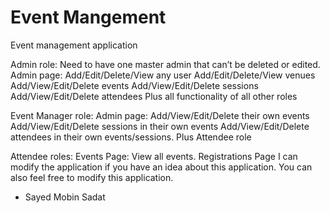 # Event Mangement
Event management application

Admin role:
Need to have one master admin that can’t be deleted or edited.
Admin page:
Add/Edit/Delete/View any user
Add/Edit/Delete/View venues
Add/View/Edit/Delete events
Add/View/Edit/Delete sessions
Add/View/Edit/Delete  attendees
Plus all functionality of all other roles

Event Manager role:
Admin page:
Add/View/Edit/Delete their own events
Add/View/Edit/Delete sessions in their own events
Add/View/Edit/Delete attendees in their own events/sessions.
Plus Attendee role

Attendee roles:
Events Page:
View all events.
Registrations Page
I can modify the application if you have an idea about this application. You can also feel free to modify this application. 

- Sayed Mobin Sadat
